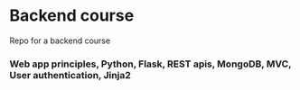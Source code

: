 # Backend course
Repo for a backend course

<h3>Web app principles, Python, Flask, REST apis, MongoDB, MVC, User authentication, Jinja2</h3>
